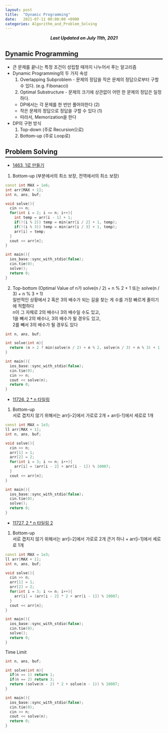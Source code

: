 ```yaml
---
layout: post
title:  "Dynamic Programming"
date:   2021-07-11 00:00:00 +0900
categories: Algorithm_and_Problem_Solving
---
```


<div style="text-align: center"><i><b>Last Updated on July 11th, 2021</b></i></div>

## Dynamic Programming
<hr style="height: 2px; border:none; margin-top: -1em; margin-bottom:0.5em; padding: 0; background:black">

* 큰 문제를 끝나는 특정 조건이 성립할 때까지 나누어서 푸는 알고리즘
* Dynamic Programming의 두 가지 속성
  1. Overlapping Subproblem - 문제의 정답을 작은 문제의 정답으로부터 구할 수 있다. (e.g. Fibonacci)
  2. Optimal Substructure - 문제의 크기에 상관없이 어떤 한 문제의 정답은 일정하다.
  * DP에서는 각 문제를 한 번만 풀어야한다 (2)
  * 작은 문제의 정답으로 정답을 구할 수 있다 (1)
  * 따라서, Memorization을 한다
* DP의 구현 방식
  1. Top-down (주로 Recursion으로)
  2. Bottom-up (주로 Loop로)

## Problem Solving
<hr style="height: 2px; border:none; margin-top: -1em; margin-bottom:0.5em; padding: 0; background:black">

* [1463, 1로 만들기](https://www.acmicpc.net/problem/1463)
1. Bottom-up (부분에서의 최소 보장, 전역에서의 최소 보장)   
```cpp
const int MAX = 1e6;
int arr[MAX + 1];
int n, ans, buf;

void solve(){
  cin >> n;
  for(int i = 2; i <= n; i++){
    int temp = arr[i - 1] + 1;
    if(!(i % 2)) temp = min(arr[i / 2] + 1, temp);
    if(!(i % 3)) temp = min(arr[i / 3] + 1, temp);
    arr[i] = temp;
  }
  cout << arr[n];
}

int main(){
  ios_base::sync_with_stdio(false);
  cin.tie(0);
  solve();
  return 0;
}
```
2. Top-bottom (Optimal Value of n가 solve(n / 2) + n % 2 + 1 또는 solve(n / 3) + n % 3 + 1)   
일반적인 상황에서 2 혹은 3의 배수가 되는 길을 찾는 게 수를 가장 빠르게 줄이기에 적합하다   
n이 그 자체로 2의 배수나 3의 배수일 수도 있고,   
1을 빼서 2의 배수나, 3의 배수가 될 경우도 있고,   
2를 빼서 3의 배수가 될 경우도 있다   
```cpp
int n, ans, buf;

int solve(int n){
  return (n > 2 ? min(solve(n / 2) + n % 2, solve(n / 3) + n % 3) + 1 : 0);
}

int main(){
  ios_base::sync_with_stdio(false);
  cin.tie(0);
  cin >> n;
  cout << solve(n);
  return 0;
}
```

* [11726, 2 * n 타일링](https://www.acmicpc.net/problem/11726)
1. Bottom-up   
서로 겹치지 않기 위해서는 arr[i-2]에서 가로로 2개 + arr[i-1]에서 세로로 1개   
```cpp
const int MAX = 1e3;
ll arr[MAX + 1];
int n, ans, buf;

void solve(){
  cin >> n;
  arr[1] = 1;
  arr[2] = 2;
  for(int i = 3; i <= n; i++){
    arr[i] = (arr[i - 2] + arr[i - 1]) % 10007;
  }
  cout << arr[n];
}

int main(){
  ios_base::sync_with_stdio(false);
  cin.tie(0);
  solve();
  return 0;
}
```

* [11727, 2 * n 타일링 2](https://www.acmicpc.net/problem/11727)
1. Bottom-up   
서로 겹치지 않기 위해서는 arr[i-2]에서 가로로 2개 큰거 하나 + arr[i-1]에서 세로로 1개   
```cpp
const int MAX = 1e3;
ll arr[MAX + 1];
int n, ans, buf;

void solve(){
  cin >> n;
  arr[1] = 1;
  arr[2] = 2;
  for(int i = 3; i <= n; i++){
    arr[i] = (arr[i - 2] * 2 + arr[i - 1]) % 10007;
  }
  cout << arr[n];
}

int main(){
  ios_base::sync_with_stdio(false);
  cin.tie(0);
  solve();
  return 0;
}
```   
  Time Limit   
```cpp
int n, ans, buf;

int solve(int n){
  if(n == 1) return 1;
  if(n == 2) return 3;
  return (solve(n - 2) * 2 + solve(n - 1)) % 10007;
}

int main(){
  ios_base::sync_with_stdio(false);
  cin.tie(0);
  cin >> n;
  cout << solve(n);
  return 0;
}
```

